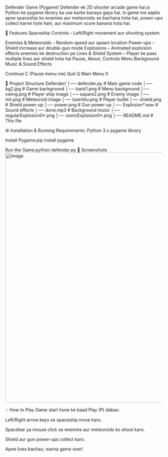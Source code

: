 Defender Game (Pygame)
Defender ek 2D shooter arcade game hai jo Python ke pygame library ka use karke banaya gaya hai.
Is game me aapko apne spaceship ko enemies aur meteoroids se bachana hota hai, power-ups collect karne hote hain, aur maximum score banana hota hai.

📌 Features
Spaceship Controls – Left/Right movement aur shooting system

Enemies & Meteoroids – Random speed aur spawn location
Power-ups – Shield increase aur double-gun mode
Explosions – Animated explosion effects enemies ke destruction pe
Lives & Shield System – Player ke paas multiple lives aur shield hota hai
Pause, About, Controls Menu
Background Music & Sound Effects


Continue	C (Pause menu me)
Quit	Q
Main Menu	0

📂 Project Structure
Defender/
│── defender.py         # Main game code
│── bg2.jpg             # Game background
│── back1.png           # Menu background
│── xwing.png           # Player ship image
│── square2.png         # Enemy image
│── mit.png             # Meteoroid image
│── lazerblu.png        # Player bullet
│── shield.png          # Shield power-up
│── power.png           # Gun power-up
│── Explosion*.wav      # Sound effects
│── done.mp3            # Background music
│── regularExplosion0*.png
│── sonicExplosion0*.png
│── README.md           # This file

⚙ Installation & Running
Requirements:
Python 3.x
pygame library

Install Pygame:pip install pygame

Run the Game:python defender.py
📸 Screenshots
<img width="1367" height="798" alt="image" src="https://github.com/user-attachments/assets/4ff135ec-3d6b-4fe6-bd52-001ff1721e45" />


💡 How to Play
Game start hone ke baad Play (P) dabao.

Left/Right arrow keys se spaceship move karo.

Spacebar ya mouse click se enemies aur meteoroids ko shoot karo.

Shield aur gun power-ups collect karo.

Apne lives bachao, warna game over!

